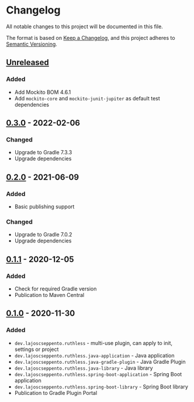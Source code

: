 # Changelog

All notable changes to this project will be documented in this file.

The format is based on [Keep a Changelog](https://keepachangelog.com/en/1.0.0/),
and this project adheres to [Semantic Versioning](https://semver.org/spec/v2.0.0.html).

## [Unreleased]

### Added

- Add Mockito BOM 4.6.1
- Add `mockito-core` and `mockito-junit-jupiter` as default test dependencies

## [0.3.0] - 2022-02-06

### Changed

- Upgrade to Gradle 7.3.3
- Upgrade dependencies

## [0.2.0] - 2021-06-09

### Added

- Basic publishing support

### Changed

- Upgrade to Gradle 7.0.2
- Upgrade dependencies

## [0.1.1] - 2020-12-05

### Added

- Check for required Gradle version
- Publication to Maven Central

## [0.1.0] - 2020-11-30

### Added

- `dev.lajoscseppento.ruthless` - multi-use plugin, can apply to init, settings or project
- `dev.lajoscseppento.ruthless.java-application` - Java application
- `dev.lajoscseppento.ruthless.java-gradle-plugin` - Java Gradle Plugin
- `dev.lajoscseppento.ruthless.java-library` - Java library
- `dev.lajoscseppento.ruthless.spring-boot-application` - Spring Boot application
- `dev.lajoscseppento.ruthless.spring-boot-library` - Spring Boot library
- Publication to Gradle Plugin Portal

[Unreleased]: https://github.com/LajosCseppento/ruthless/compare/v0.3.0...HEAD

[0.3.0]: https://github.com/LajosCseppento/ruthless/releases/tag/v0.3.0

[0.2.0]: https://github.com/LajosCseppento/ruthless/releases/tag/v0.2.0

[0.1.1]: https://github.com/LajosCseppento/ruthless/releases/tag/v0.1.1

[0.1.0]: https://github.com/LajosCseppento/ruthless/releases/tag/v0.1.0
